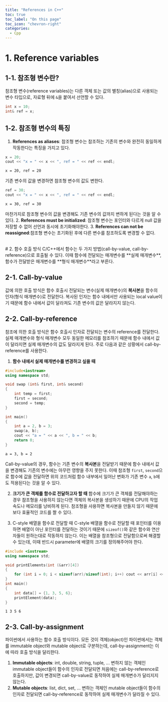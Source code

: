 ```yaml
---
title: "References in C++"
toc: true
toc_label: "On this page"
toc_icon: "chevron-right"
categories:
  - Cpp
---
```


# 1. Reference variables
## 1-1. 참조형 변수란?
참조형 변수(reference variables)는 다른 객체 또는 값의 별칭(alias)으로 사용되는 변수 타입으로, 자료형 뒤에 `&`을 붙여서 선언할 수 있다.
```cpp
int x = 10;
int& ref = x;
```

## 1-2. 참조형 변수의 특징
1. **References as aliases**: 참조형 변수는 참조하는 기존의 변수와 완전히 동일하게 작동한다는 특징을 가지고 있다.
```cpp
x = 20;
cout << "x = " << x << ", ref = " << ref << endl;
```
```
x = 20, ref = 20
```
기존 변수의 값을 변경하면 참조형 변수의 값도 변한다.
```cpp
ref = 30;
cout << "x = " << x << ", ref = " << ref << endl;
```
```
x = 30, ref = 30
```
마찬가지로 참조형 변수의 값을 변경해도 기존 변수의 값까지 변하게 된다는 것을 알 수 있다.
2. **References must be initialized**: 참조형 변수는 포인터와 다르게 null 값을 저장할 수 없어 선언과 동시에 초기화해야한다.
3. **References can not be reassigned**:참조형 변수는 초기화된 후에 다른 변수를 참조하도록 변경할 수 없다. 


<br/>
# 2. 함수 호출 방식
C/C++에서 함수는 두 가지 방법(call-by-value, call-by-reference)으로 호출될 수 있다. 이때 함수에 전달되는 매개변수를 **실제 매개변수**, 함수가 전달받은 매개변수를 **형식 매개변수**라고 부른다.

## 2-1. Call-by-value
값에 의한 호출 방식은 함수 호출시 전달되는 변수(실제 매개변수)의 **복사본**을 함수의 인자(형식 매개변수)로 전달한다. 복사된 인자는 함수 내에서만 사용되는 local value이기 때문에 함수 내에서 값이 달라져도 기존 변수의 값은 달라지지 않는다.

## 2-2. Call-by-reference
참조에 의한 호출 방식은 함수 호출시 인자로 전달되는 변수의 reference를 전달한다. 실제 매개변수와 형식 매개변수 모두 동일한 메모리를 참조하기 때문에 함수 내에서 값이 달라지면 실제 매개변수의 값도 달라지게 된다.
주로 다음과 같은 상황에서 call-by-reference를 사용한다.
1. **함수 내에서 실제 매개변수를 변경하고 싶을 때**
```cpp
#include<iostream>
using namespace std;

void swap (int& first, int& second)
{
    int temp = first;
    first = second;
    second = temp;
}

int main()
{
    int a = 2, b = 3;
    swap(a, b);
    cout << "a = " << a << ", b = " << b;
    return 0;
}
```
```
a = 3, b = 2
```
Call-by-value의 경우, 함수는 기존 변수의 **복사본**을 전달받기 때문에 함수 내에서 값을 변경해도 기존의 변수에는 아무런 영향을 주지 못한다. 이때 참조형 `first`, `second`으로 함수에 값을 전달하면 위의 코드처럼 함수 내부에서 일어난 변화가 기존 변수 `a`, `b`에도 적용된다는 것을 알 수 있다.

2. **크기가 큰 객체를 함수로 전달하고자 할 때**
함수에 크기가 큰 객체를 전달해야하는 경우 참조형을 사용하지 않는다면 객체의 복사본을 생성하기 때문에 CPU의 작업 속도나 메모리를 낭비하게 된다. 참조형을 사용하면 복사본을 만들지 않기 때문에 보다 효율적인 코드를 짤 수 있다.

3. C-style 배열을 함수로 전달할 때
C-style 배열을 함수로 전달할 때 포인터를 이용하면 배열이 아닌 포인터를 전달하는 것이기 때문에 `sizeof()`와 같은 함수와 연산자들이 원하는대로 작동하지 않는다. 이는 배열을 참조형으로 전달함으로써 해결할 수 있는데, 이때 반드시 parameter에 배열의 크기를 정의해주어야 한다.
```cpp
#include <iostream>
using namespace std;

void printElements(int (&arr)[4])
{
    for (int i = 0; i < sizeof(arr)/sizeof(int); i++) cout << arr[i] << " ";
}
int main()
{
    int data[] = {1, 3, 5, 6};
    printElement(data);
}
```
```
1 3 5 6
```

## 2-3. Call-by-assignment
파이썬에서 사용하는 함수 호출 방식이다. 모든 것이 객체(object)인 파이썬에서는 객체를 immutable object와 mutable object로 구분하는데, call-by-assignment는 이에 따라 호출 방식을 달리한다.
1. **Immutable objects**: int, double, string, tuple, ...
변하지 않는 객체인 immutable object들이 함수의 인자로 전달되면 처음에는 call-by-reference로 호출하지만, 값이 변경되면 call-by-value로 동작하여 실제 매개변수가 달리지지 않는다.
2. **Mutable objects**: list, dict, set, ...
변하는 객체인 mutable object들이 함수의 인자로 전달되면 call-by-reference로 동작하여 실제 매개변수가 달라질 수 있다.




